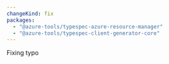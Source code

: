 ```yaml
---
changeKind: fix
packages:
  - "@azure-tools/typespec-azure-resource-manager"
  - "@azure-tools/typespec-client-generator-core"
---
```


Fixing typo